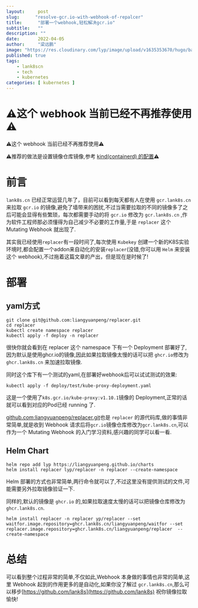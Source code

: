 ```yaml
---
layout:     post 
slug:      "resolve-gcr.io-with-webhook-of-repalcer"
title:      "部署一个webhook,轻松解决gcr.io"
subtitle:   ""
description: ""
date:       2022-04-05
author:     "梁远鹏"
image: "https://res.cloudinary.com/lyp/image/upload/v1635353670/hugo/banner/pexels-helena-lopes-2253275.jpg"
published: true
tags:
    - lank8scn 
    - tech
    - kubernetes
categories: [ kubernetes ]
---
```


# ⚠这个 webhook 当前已经不再推荐使用⚠

⚠这个 webhook 当前已经不再推荐使用⚠

⚠推荐的做法是设置镜像仓库镜像,参考 [kind(containerd) 的配置](https://liangyuanpeng.com/post/cncf-kubernetes/run-k8s-with-kind/#%E5%90%84%E7%B1%BB%E7%8E%AF%E5%A2%83%E7%9A%84%E9%85%8D%E7%BD%AE%E6%96%87%E4%BB%B6)⚠


# 前言  

`lank8s.cn` 已经正常运营几年了，目前可以看到每天都有人在使用 `gcr.lank8s.cn` 来拉取 `gcr.io` 的镜像,避免了墙带来的困扰,不过当需要拉取的不同的镜像多了之后可能会显得有些繁琐，每次都需要手动的将 `gcr.io` 修改为 `gcr.lank8s.cn` ,作为软件工程师那必须懂得为自己减少不必要的工作量,于是 `replacer` 这个 Mutating Webhook 就出现了.

其实我已经使用`replacer`有一段时间了,每次使用 `Kubekey` 创建一个新的K8S实验环境时,都会配置一个addon来自动化的安装`replacer`(没错,你可以用 `Helm` 来安装这个 webhook),不过拖着这篇文章的产出，但是现在是时候了!  

# 部署  

## yaml方式  

```shell
git clone git@github.com:liangyuanpeng/replacer.git
cd replacer
kubectl create namespace replacer
kubectl apply -f deploy -n replacer
```  

很快你就会看到在 replacer 这个 namespace 下有一个 Deployment 部署好了,因为默认是使用ghcr.io的镜像,因此如果拉取镜像太慢的话可以把 `ghcr.io`修改为 `ghcr.lank8s.cn` 来加速拉取镜像.  

同时这个库下有一个测试的yaml,在部署好webhook后可以试试测试的效果:   

```shell
kubectl apply -f deploy/test/kube-proxy-deployment.yaml
```  

这是一个使用了`k8s.gcr.io/kube-proxy:v1.10.1`镜像的 Deployment,正常的话就可以看到对应的Pod已经  running 了.

[github.com:liangyuanpeng/replacer.git](github.com:liangyuanpeng/replacer.git)也是 `replacer` 的源代码库,做的事情非常简单,就是收到 Webhook 请求后将`gcr.io`镜像仓库修改为`gcr.lank8s.cn`,可以作为一个 Mutating Webhook 的入门学习资料,感兴趣的同学可以看一看.

## Helm Chart

```
helm repo add lyp https://liangyuanpeng.github.io/charts
helm install replacer lyp/replacer -n replacer --create-namespace
```  

Helm 部署的方式也非常简单,两行命令就可以了,不过这里没有提供测试的文件,可能需要另外拉取镜像验证一下.  

同样的,默认的镜像是 `ghcr.io` 的,如果拉取速度太慢的话可以把镜像仓库修改为 `ghcr.lank8s.cn`.  

```
helm install replacer -n replacer yp/replacer --set waitfor.image.repository=ghcr.lank8s.cn/liangyuanpeng/waitfor --set replacer.image.repository=ghcr.lank8s.cn/liangyuanpeng/replacer  --create-namespace
```

# 总结  

可以看到整个过程非常的简单,不仅如此,Webhook 本身做的事情也非常的简单,这里 Webhook 起到的作用更多的是自动化,如果你没了解过 `gcr.lank8s.cn`,那么可以移步[https://github.com/lank8s](https://github.com/lank8s) 祝你镜像拉取愉快!